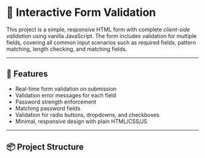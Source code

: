 # 🧾 Interactive Form Validation

This project is a simple, responsive HTML form with complete *client-side validation* using vanilla JavaScript. The form includes validation for multiple fields, covering all common input scenarios such as required fields, pattern matching, length checking, and matching fields.

---

## 🚀 Features

- Real-time form validation on submission
- Validation error messages for each field
- Password strength enforcement
- Matching password fields
- Validation for radio buttons, dropdowns, and checkboxes
- Minimal, responsive design with plain HTML/CSS/JS

---

## 📦 Project Structure
